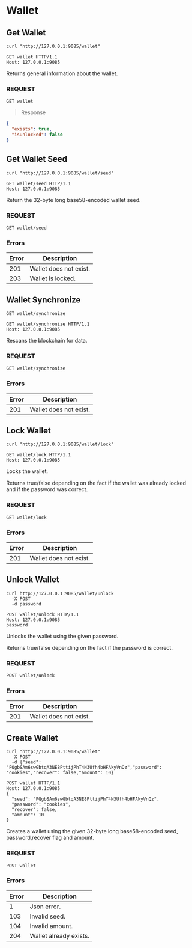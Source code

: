 # Wallet

## Get Wallet

```shell
curl "http://127.0.0.1:9085/wallet"
```

```shell
GET wallet HTTP/1.1
Host: 127.0.0.1:9085
```

Returns general information about the wallet.

### REQUEST

`GET wallet`

> Response

```json
{
  "exists": true,
  "isunlocked": false
}
```
## Get Wallet Seed

```shell
curl "http://127.0.0.1:9085/wallet/seed"
```

```http
GET wallet/seed HTTP/1.1
Host: 127.0.0.1:9085
```

Return the 32-byte long base58-encoded wallet seed.

### REQUEST

`GET wallet/seed`

### Errors

| Error | Description |
| --- | --- |
| 201 | Wallet does not exist. |
| 203 | Wallet is locked. |

## Wallet Synchronize

```shell
GET wallet/synchronize
```

```http
GET wallet/synchronize HTTP/1.1
Host: 127.0.0.1:9085
```

Rescans the blockchain for data.

### REQUEST

`GET wallet/synchronize`

### Errors

| Error | Description |
| --- | --- |
| 201 | Wallet does not exist. |

## Lock Wallet

```shell
curl "http://127.0.0.1:9085/wallet/lock"
```

```http
GET wallet/lock HTTP/1.1
Host: 127.0.0.1:9085
```

Locks the wallet.

Returns true/false depending on the fact if the wallet was already locked and if the password was correct.

### REQUEST

`GET wallet/lock`

### Errors

| Error | Description |
| --- | --- |
| 201 | Wallet does not exist. |

## Unlock Wallet

```shell
curl http://127.0.0.1:9085/wallet/unlock
  -X POST
  -d password
```

```http
POST wallet/unlock HTTP/1.1
Host: 127.0.0.1:9085
password
```

Unlocks the wallet using the given password.

Returns true/false depending on the fact if the password is correct.

### REQUEST

`POST wallet/unlock`

### Errors

| Error | Description |
| --- | --- |
| 201 | Wallet does not exist. |

## Create Wallet

```shell
curl "http://127.0.0.1:9085/wallet"
  -X POST
  -d {"seed": "FQgbSAm6swGbtqA3NE8PttijPhT4N3Ufh4bHFAkyVnQz","password": "cookies","recover": false,"amount": 10}
```

```http
POST wallet HTTP/1.1
Host: 127.0.0.1:9085
{
  "seed": "FQgbSAm6swGbtqA3NE8PttijPhT4N3Ufh4bHFAkyVnQz",
  "password": "cookies",
  "recover": false,
  "amount": 10
}
```

Creates a wallet using the given 32-byte long base58-encoded seed, password,recover flag and amount.

### REQUEST

`POST wallet`

### Errors

| Error | Description |
| --- | --- |
| 1 | Json error. |
| 103 | Invalid seed. |
| 104 | Invalid amount. |
| 204 | Wallet already exists. |
